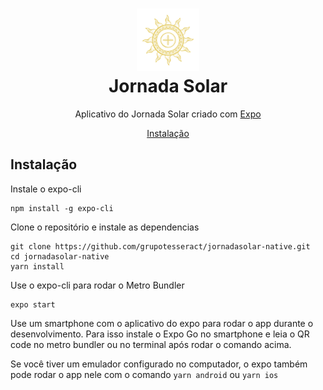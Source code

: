 <h1 align="center">
  <img src="assets/icon.png" height="100" /><br>
  Jornada Solar
</h1>

<p align="center">
  Aplicativo do Jornada Solar criado com <a href="https://docs.expo.dev/" target="_blank" rel="nofollow noopener">Expo</a>
</p>

<p align="center">
  <a href="#instalação">Instalação</a>  
</p>

## Instalação

Instale o expo-cli

```shell
npm install -g expo-cli
```

Clone o repositório e instale as dependencias

```shell
git clone https://github.com/grupotesseract/jornadasolar-native.git
cd jornadasolar-native
yarn install
```

Use o expo-cli para rodar o Metro Bundler

```shell
expo start
```

Use um smartphone com o aplicativo do expo para rodar o app durante o desenvolvimento. Para isso instale o Expo Go no smartphone e leia o QR code no metro bundler ou no terminal após rodar o comando acima.

Se você tiver um emulador configurado no computador, o expo também pode rodar o app nele com o comando `yarn android` ou `yarn ios`
